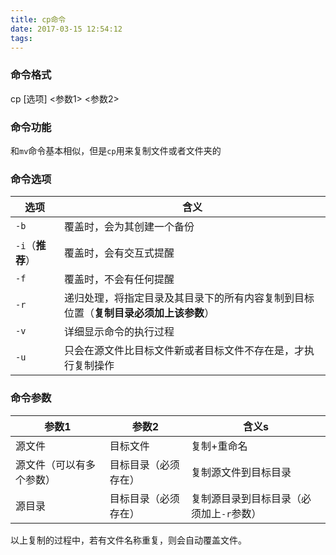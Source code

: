 ```yaml
---
title: cp命令
date: 2017-03-15 12:54:12
tags:
---
```


### 命令格式

cp [选项] <参数1> <参数2>

### 命令功能

和`mv`命令基本相似，但是`cp`用来复制文件或者文件夹的

<!--more-->

### 命令选项

| 选项           | 含义                                       |
| ------------ | ---------------------------------------- |
| `-b`         | 覆盖时，会为其创建一个备份                            |
| `-i`（**推荐**） | 覆盖时，会有交互式提醒                              |
| `-f`         | 覆盖时，不会有任何提醒                              |
| `-r`         | 递归处理，将指定目录及其目录下的所有内容复制到目标位置（**复制目录必须加上该参数**） |
| `-v`         | 详细显示命令的执行过程                              |
| `-u`         | 只会在源文件比目标文件新或者目标文件不存在是，才执行复制操作           |

### 命令参数

| 参数1          | 参数2        | 含义s                    |
| ------------ | ---------- | ---------------------- |
| 源文件          | 目标文件       | 复制+重命名                 |
| 源文件（可以有多个参数） | 目标目录（必须存在） | 复制源文件到目标目录             |
| 源目录          | 目标目录（必须存在） | 复制源目录到目标目录（必须加上`-r`参数） |

以上复制的过程中，若有文件名称重复，则会自动覆盖文件。
